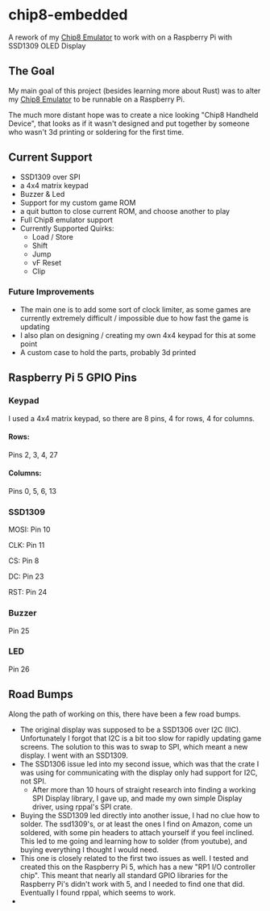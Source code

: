 # chip8-embedded
A rework of my [Chip8 Emulator](https://github.com/tmb5932/chip8-emulator) to work with on a Raspberry Pi with SSD1309 OLED Display

## The Goal
My main goal of this project (besides learning more about Rust) was to alter my [Chip8 Emulator](https://github.com/tmb5932/chip8-emulator) to be runnable on a Raspberry Pi. 

The much more distant hope was to create a nice looking "Chip8 Handheld Device", that looks as if it wasn't designed and put together by someone who wasn't 3d printing or soldering for the first time.

## Current Support
- SSD1309 over SPI
- a 4x4 matrix keypad
- Buzzer & Led
- Support for my custom game ROM
- a quit button to close current ROM, and choose another to play
- Full Chip8 emulator support
- Currently Supported Quirks:
    - Load / Store
    - Shift
    - Jump
    - vF Reset
    - Clip

### Future Improvements
- The main one is to add some sort of clock limiter, as some games are currently extremely difficult / impossible due to how fast the game is updating
- I also plan on designing / creating my own 4x4 keypad for this at some point
- A custom case to hold the parts, probably 3d printed

## Raspberry Pi 5 GPIO Pins

### Keypad
I used a 4x4 matrix keypad, so there are 8 pins, 4 for rows, 4 for columns.
#### Rows: 
Pins 2, 3, 4, 27

#### Columns: 
Pins 0, 5, 6, 13

### SSD1309
MOSI: Pin 10

CLK: Pin 11

CS: Pin 8

DC: Pin 23

RST: Pin 24

### Buzzer
Pin 25

### LED
Pin 26

## Road Bumps
Along the path of working on this, there have been a few road bumps.

- The original display was supposed to be a SSD1306 over I2C (IIC). Unfortunately I forgot that I2C is a bit too slow for rapidly updating game screens. The solution to this was to swap to SPI, which meant a new display. I went with an SSD1309.
- The SSD1306 issue led into my second issue, which was that the crate I was using for communicating with the display only had support for I2C, not SPI.
    - After more than 10 hours of straight research into finding a working SPI Display library, I gave up, and made my own simple Display driver, using rppal's SPI crate.
- Buying the SSD1309 led directly into another issue, I had no clue how to solder. The ssd1309's, or at least the ones I find on Amazon, come un soldered, with some pin headers to attach yourself if you feel inclined. This led to me going and learning how to solder (from youtube), and buying everything I thought I would need.
- This one is closely related to the first two issues as well. I tested and created this on the Raspberry Pi 5, which has a new "RP1 I/O controller chip". This meant that nearly all standard GPIO libraries for the Raspberry Pi's didn't work with 5, and I needed to find one that did. Eventually I found rppal, which seems to work.
- 